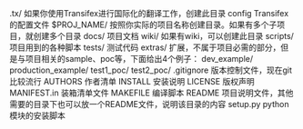 .tx/                                       如果你使用Transifex进行国际化的翻译工作，创建此目录
        config                           Transifex的配置文件
$PROJ_NAME/                    按照你实际的项目名称创建目录。如果有多个子项目，就创建多个目录
docs/                                    项目文档
wiki/                                      如果有wiki，可以创建此目录
scripts/                                 项目用到的各种脚本
tests/                                    测试代码
extras/                                  扩展，不属于项目必需的部分，但是与项目相关的sample、poc等，下面给出4个例子：
        dev_example/
        production_example/
        test1_poc/
        test2_poc/
.gitignore                             版本控制文件，现在git比较流行
AUTHORS                           作者清单
INSTALL                              安装说明
LICENSE                              版权声明
MANIFEST.in                       装箱清单文件
MAKEFILE                           编译脚本
README                              项目说明文件，其他需要的目录下也可以放一个README文件，说明该目录的内容
setup.py                               python模块的安装脚本